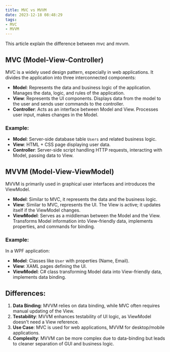 ```yaml
---
title: MVC vs MVVM
date: 2023-12-18 08:48:29
tags: 
- MVC 
- MVVM
---
```

This article explain the difference between mvc and mvvm.
<!-- more -->
## MVC (Model-View-Controller)
MVC is a widely used design pattern, especially in web applications. It divides the application into three interconnected components:
- **Model**: Represents the data and business logic of the application. Manages the data, logic, and rules of the application.
- **View**: Represents the UI components. Displays data from the model to the user and sends user commands to the controller.
- **Controller**: Acts as an interface between Model and View. Processes user input, makes changes in the Model.

### Example:
- **Model**: Server-side database table `Users` and related business logic.
- **View**: HTML + CSS page displaying user data.
- **Controller**: Server-side script handling HTTP requests, interacting with Model, passing data to View.

## MVVM (Model-View-ViewModel)

MVVM is primarily used in graphical user interfaces and introduces the ViewModel.

- **Model**: Similar to MVC, it represents the data and the business logic.
- **View**: Similar to MVC, represents the UI. The View is active; it updates itself if the ViewModel changes.
- **ViewModel**: Serves as a middleman between the Model and the View. Transforms Model information into View-friendly data, implements properties, and commands for binding.

### Example:
In a WPF application:
- **Model**: Classes like `User` with properties (Name, Email).
- **View**: XAML pages defining the UI.
- **ViewModel**: C# class transforming Model data into View-friendly data, implements data binding.

## Differences:

1. **Data Binding**: MVVM relies on data binding, while MVC often requires manual updating of the View.
2. **Testability**: MVVM enhances testability of UI logic, as ViewModel doesn't need a View reference.
3. **Use Case**: MVC is used for web applications, MVVM for desktop/mobile applications.
4. **Complexity**: MVVM can be more complex due to data-binding but leads to cleaner separation of GUI and business logic.
